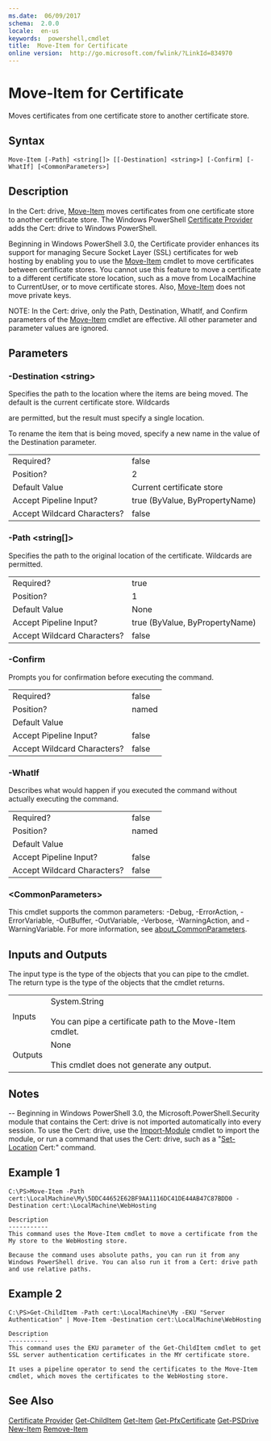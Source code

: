 ```yaml
---
ms.date:  06/09/2017
schema:  2.0.0
locale:  en-us
keywords:  powershell,cmdlet
title:  Move-Item for Certificate
online version:  http://go.microsoft.com/fwlink/?LinkId=834970
---
```


# Move-Item for Certificate
Moves certificates from one certificate store to another certificate store.

## Syntax

```
Move-Item [-Path] <string[]> [[-Destination] <string>] [-Confirm] [-WhatIf] [<CommonParameters>]
```

## Description
 In the Cert: drive, [Move-Item](../../Microsoft.PowerShell.Management/Move-Item.md) moves certificates from one certificate store to another certificate store. The Windows PowerShell [Certificate Provider](Certificate-Provider.md) adds the Cert: drive to Windows PowerShell.

 Beginning in Windows PowerShell 3.0, the Certificate provider enhances its support for managing Secure Socket Layer (SSL) certificates for web hosting by enabling you to use the [Move-Item](../../Microsoft.PowerShell.Management/Move-Item.md) cmdlet to move certificates between certificate stores.  You cannot use this feature to move a certificate to a different certificate store location, such as a move from LocalMachine to CurrentUser, or to move certificate stores. Also, [Move-Item](../../Microsoft.PowerShell.Management/Move-Item.md) does not move private keys.

 NOTE: In the Cert: drive, only the Path, Destination, WhatIf, and Confirm parameters of the [Move-Item](../../Microsoft.PowerShell.Management/Move-Item.md) cmdlet are effective. All other parameter and parameter values are ignored.

## Parameters

### -Destination <string\>
 Specifies the path to the location where the items are being moved. The default is the current certificate store. Wildcards

 are permitted, but the result must specify a single location.

 To rename the item that is being moved, specify a new name in the value of the Destination parameter.

|||
|-|-|
|Required?|false|
|Position?|2|
|Default Value|Current certificate store|
|Accept Pipeline Input?|true (ByValue, ByPropertyName)|
|Accept Wildcard Characters?|false|

### -Path <string[]>
 Specifies the path to the original location of the certificate.  Wildcards are permitted.

|||
|-|-|
|Required?|true|
|Position?|1|
|Default Value|None|
|Accept Pipeline Input?|true (ByValue, ByPropertyName)|
|Accept Wildcard Characters?|false|

### -Confirm
 Prompts you for confirmation before executing the command.

|||
|-|-|
|Required?|false|
|Position?|named|
|Default Value||
|Accept Pipeline Input?|false|
|Accept Wildcard Characters?|false|

### -WhatIf
 Describes what would happen if you executed the command without actually executing the command.

|||
|-|-|
|Required?|false|
|Position?|named|
|Default Value||
|Accept Pipeline Input?|false|
|Accept Wildcard Characters?|false|

### <CommonParameters\>
 This cmdlet supports the common parameters: -Debug, -ErrorAction, -ErrorVariable, -OutBuffer, -OutVariable,  -Verbose, -WarningAction, and -WarningVariable. For more information, see [about_CommonParameters](../../Microsoft.PowerShell.Core/About/about_CommonParameters.md).

## Inputs and Outputs
 The input type is the type of the objects that you can pipe to the cmdlet. The return type is the type of the objects that the cmdlet returns.

|||
|-|-|
|Inputs|System.String<br /><br /> You can pipe a certificate path to the Move-Item cmdlet.|
|Outputs|None<br /><br /> This cmdlet does not generate any output.|

## Notes
 -- Beginning in Windows PowerShell 3.0, the Microsoft.PowerShell.Security module that contains the Cert: drive is not imported automatically into every session. To use the Cert: drive, use the [Import-Module](../../Microsoft.PowerShell.Core/Import-Module.md) cmdlet to import the module, or run a command that uses the Cert: drive, such as a "[Set-Location](../../Microsoft.PowerShell.Management/Set-Location.md) Cert:" command.

## Example 1

```
C:\PS>Move-Item -Path cert:\LocalMachine\My\5DDC44652E62BF9AA1116DC41DE44AB47C87BDD0 -Destination cert:\LocalMachine\WebHosting

Description
-----------
This command uses the Move-Item cmdlet to move a certificate from the My store to the WebHosting store.

Because the command uses absolute paths, you can run it from any Windows PowerShell drive. You can also run it from a Cert: drive path and use relative paths.
```

## Example 2

```
C:\PS>Get-ChildItem -Path cert:\LocalMachine\My -EKU "Server Authentication" | Move-Item -Destination cert:\LocalMachine\WebHosting

Description
-----------
This command uses the EKU parameter of the Get-ChildItem cmdlet to get SSL server authentication certificates in the MY certificate store.

It uses a pipeline operator to send the certificates to the Move-Item cmdlet, which moves the certificates to the WebHosting store.
```

## See Also
 [Certificate Provider](Certificate-Provider.md)
 [Get-ChildItem](../../Microsoft.PowerShell.Management/Get-ChildItem.md)
 [Get-Item](../../Microsoft.PowerShell.Management/Get-Item.md)
 [Get-PfxCertificate](https://msdn.microsoft.com/en-us/powershell/reference/5.1/Microsoft.PowerShell.Security/Get-PfxCertificate)
 [Get-PSDrive](../../Microsoft.PowerShell.Management/Get-PSDrive.md)
 [New-Item](../../Microsoft.PowerShell.Management/New-Item.md)
 [Remove-Item](../../Microsoft.PowerShell.Management/Remove-Item.md)